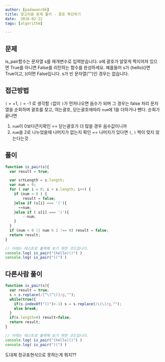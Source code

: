 ```yaml
---
author: [padawanr0k]
title: 알고리즘 문제 풀이 - 괄호 확인하기
date:  2018-02-22
tags: [algorithm]

---
```


## 문제
is_pair함수는 문자열 s를 매개변수로 입력받습니다.
s에 괄호가 알맞게 짝지어져 있으면 True를 아니면 False를 리턴하는 함수를 완성하세요.
예를들어 s가 (hello)()면 True이고, )(이면 False입니다.
s가 빈 문자열("")인 경우는 없습니다.

## 접근방법
`(` = +1, `)` = -1 로 생각함
`(`없이 `)`가 먼저나오면 음수가 되며 그 경우는 false 처리
문자열을 순회하며 괄호를 찾고, 여는괄호, 닫는괄호에따라 `num`에 1을 더하거나 뺀다.
순회가 끝나면
1. `num`이 0보다큰지확인 == 닫는괄호가 더 많을 경우 음수값이니까
2. `num`을 2로 나누었을때 나머지가 없는지 확인 == 나머지가 있다면 `(`, `)` 짝이 맞지 않는다는것

## 풀이

```javascript
function is_pair(s){
  var result = true;

  var srtLength = s.length;
  var num = 0;
  for ( var i = 0; i < s.length; i++) {
    if (num < 0 ) {
    	result = false;
    }else if (s[i] === '('){
      ++num;
    }else if ( s[i] === ')'){
    	--num;
    }
  }
  if (num < 0 || num % 2 !== 0) result = false;
  return result;
}

// 아래는 테스트로 출력해 보기 위한 코드입니다.
console.log( is_pair("(hello)()") )
console.log( is_pair(")(") )
```

## 다른사람 풀이
```js
function is_pair(s){
  var result = true;
  s = s.replace(/[^\(^\)]/g,"");
  while(true){
    if(s.indexOf("()")>-1) s = s.replace(/\(\)/g,"");
    else break;
  }
  if(s.length>0) result=false;
  return result;
}

// 아래는 테스트로 출력해 보기 위한 코드입니다.
console.log( is_pair("(hello)()") )
console.log( is_pair(")(") )
```


도대체 정규표현식으로 못하는게 뭐지??